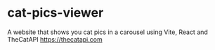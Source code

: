 # cat-pics-viewer
A website that shows you cat pics in a carousel using Vite, React and TheCatAPI https://thecatapi.com
